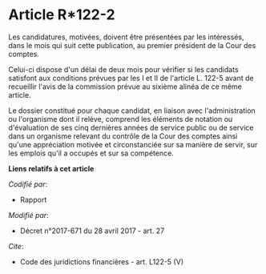 # Article R*122-2

Les candidatures, motivées, doivent être présentées par les intéressés, dans le mois qui suit cette publication, au premier
président de la Cour des comptes. 

Celui-ci dispose d'un délai de deux mois pour vérifier si les candidats satisfont aux conditions prévues par les I et II de
l'article L. 122-5 avant de recueillir l'avis de la commission prévue au sixième alinéa de ce même article. 

Le dossier constitué pour chaque candidat, en liaison avec l'administration ou l'organisme dont il relève, comprend les
éléments de notation ou d'évaluation de ses cinq dernières années de service public ou de service dans un organisme relevant
du contrôle de la Cour des comptes ainsi qu'une appréciation motivée et circonstanciée sur sa manière de servir, sur les
emplois qu'il a occupés et sur sa compétence.

**Liens relatifs à cet article**

_Codifié par_:

  - Rapport

_Modifié par_:

  - Décret n°2017-671 du 28 avril 2017 - art. 27

_Cite_:

  - Code des juridictions financières - art. L122-5 (V)
